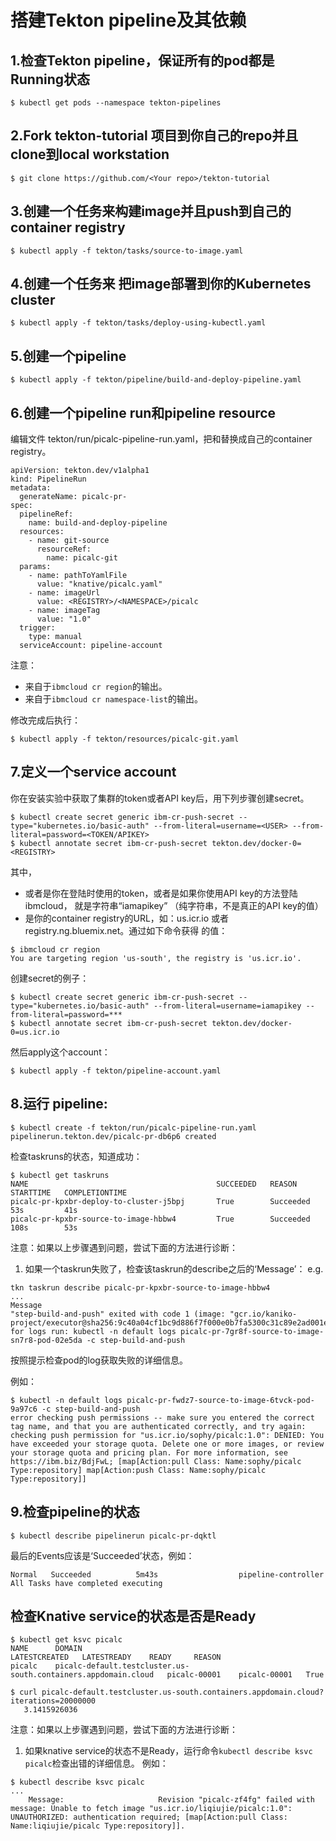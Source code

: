 # 搭建Tekton pipeline及其依赖

## 1.检查Tekton pipeline，保证所有的pod都是Running状态
```
$ kubectl get pods --namespace tekton-pipelines
```
## 2.Fork tekton-tutorial 项目到你自己的repo并且clone到local workstation
```
$ git clone https://github.com/<Your repo>/tekton-tutorial
```
## 3.创建一个任务来构建image并且push到自己的container registry
```
$ kubectl apply -f tekton/tasks/source-to-image.yaml 
```

## 4.创建一个任务来 把image部署到你的Kubernetes cluster
```
$ kubectl apply -f tekton/tasks/deploy-using-kubectl.yaml
```

## 5.创建一个pipeline
```
$ kubectl apply -f tekton/pipeline/build-and-deploy-pipeline.yaml
```

## 6.创建一个pipeline run和pipeline resource
编辑文件 tekton/run/picalc-pipeline-run.yaml，把<REGISTRY>和<NAMESPACE>替换成自己的container registry。
```
apiVersion: tekton.dev/v1alpha1
kind: PipelineRun
metadata:
  generateName: picalc-pr-
spec:
  pipelineRef:
    name: build-and-deploy-pipeline
  resources:
    - name: git-source
      resourceRef:
        name: picalc-git
  params:
    - name: pathToYamlFile
      value: "knative/picalc.yaml"
    - name: imageUrl
      value: <REGISTRY>/<NAMESPACE>/picalc
    - name: imageTag
      value: "1.0"
  trigger:
    type: manual
  serviceAccount: pipeline-account
```
注意：
- <REGISTRY>来自于```ibmcloud cr region```的输出。
- <NAMESPACE>来自于```ibmcloud cr namespace-list```的输出。
 
修改完成后执行：
```
$ kubectl apply -f tekton/resources/picalc-git.yaml
```

## 7.定义一个service account
你在安装实验中获取了集群的token或者API key后，用下列步骤创建secret。

```
$ kubectl create secret generic ibm-cr-push-secret --type="kubernetes.io/basic-auth" --from-literal=username=<USER> --from-literal=password=<TOKEN/APIKEY>
$ kubectl annotate secret ibm-cr-push-secret tekton.dev/docker-0=<REGISTRY>
```
其中，
- <USER> 或者是你在登陆时使用的token，或者是如果你使用API key的方法登陆ibmcloud，<USER> 就是字符串“iamapikey” （纯字符串，不是真正的API key的值）
- <REGISTRY> 是你的container registry的URL，如：us.icr.io 或者 registry.ng.bluemix.net。通过如下命令获得<REGISTRY> 的值：
```
$ ibmcloud cr region
You are targeting region 'us-south', the registry is 'us.icr.io'.
```

创建secret的例子：
```
$ kubectl create secret generic ibm-cr-push-secret --type="kubernetes.io/basic-auth" --from-literal=username=iamapikey --from-literal=password=*** 
$ kubectl annotate secret ibm-cr-push-secret tekton.dev/docker-0=us.icr.io 
```
然后apply这个account：
```
$ kubectl apply -f tekton/pipeline-account.yaml
```

## 8.运行 pipeline:
```
$ kubectl create -f tekton/run/picalc-pipeline-run.yaml
pipelinerun.tekton.dev/picalc-pr-db6p6 created
```
检查taskruns的状态，知道成功：
```
$ kubectl get taskruns
NAME                                          SUCCEEDED   REASON      STARTTIME   COMPLETIONTIME
picalc-pr-kpxbr-deploy-to-cluster-j5bpj       True        Succeeded   53s         41s
picalc-pr-kpxbr-source-to-image-hbbw4         True        Succeeded   108s        53s
```
注意：如果以上步骤遇到问题，尝试下面的方法进行诊断：
1. 如果一个taskrun失败了，检查该taskrun的describe之后的‘Message’：
e.g.
```
tkn taskrun describe picalc-pr-kpxbr-source-to-image-hbbw4
...
Message
"step-build-and-push" exited with code 1 (image: "gcr.io/kaniko-project/executor@sha256:9c40a04cf1bc9d886f7f000e0b7fa5300c31c89e2ad001e97eeeecdce9f07a29"); for logs run: kubectl -n default logs picalc-pr-7gr8f-source-to-image-sn7r8-pod-02e5da -c step-build-and-push
```
按照提示检查pod的log获取失败的详细信息。

例如：
```
$ kubectl -n default logs picalc-pr-fwdz7-source-to-image-6tvck-pod-9a97c6 -c step-build-and-push
error checking push permissions -- make sure you entered the correct tag name, and that you are authenticated correctly, and try again: checking push permission for "us.icr.io/sophy/picalc:1.0": DENIED: You have exceeded your storage quota. Delete one or more images, or review your storage quota and pricing plan. For more information, see https://ibm.biz/BdjFwL; [map[Action:pull Class: Name:sophy/picalc Type:repository] map[Action:push Class: Name:sophy/picalc Type:repository]]
```

## 9.检查pipeline的状态
```
$ kubectl describe pipelinerun picalc-pr-dqktl
```
最后的Events应该是‘Succeeded’状态，例如：
```
Normal   Succeeded          5m43s                  pipeline-controller  All Tasks have completed executing
```

## 检查Knative service的状态是否是Ready
```
$ kubectl get ksvc picalc
NAME      DOMAIN                                                              LATESTCREATED   LATESTREADY    READY     REASON
picalc    picalc-default.testcluster.us-south.containers.appdomain.cloud   picalc-00001    picalc-00001   True

$ curl picalc-default.testcluster.us-south.containers.appdomain.cloud?iterations=20000000
   3.1415926036
```

注意：如果以上步骤遇到问题，尝试下面的方法进行诊断：
1. 如果knative service的状态不是Ready，运行命令`kubectl describe ksvc picalc`检查出错的详细信息。
例如：
```
$ kubectl describe ksvc picalc
...
    Message:                     Revision "picalc-zf4fg" failed with message: Unable to fetch image "us.icr.io/liqiujie/picalc:1.0": UNAUTHORIZED: authentication required; [map[Action:pull Class: Name:liqiujie/picalc Type:repository]].
```
